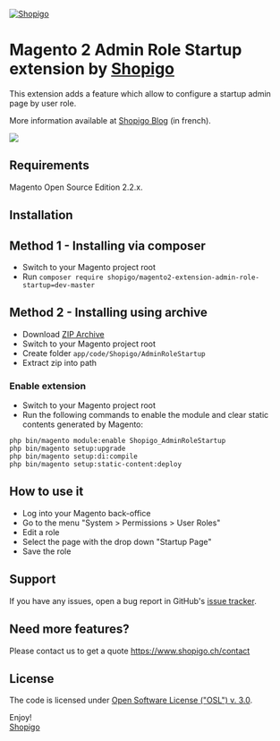 [![Shopigo](https://www.shopigo.ch/wp-content/uploads/2018/08/github-shopigo-logo.png)](https://www.shopigo.ch)

# Magento 2 Admin Role Startup extension by [Shopigo](https://www.shopigo.ch)

This extension adds a feature which allow to configure a startup admin page by user role.

More information available at [Shopigo Blog](https://www.shopigo.ch/blog/extension-magento-2-page-demarrage-backoffice-par-role-utilisateur) (in french).

![](https://www.shopigo.ch/wp-content/uploads/2018/08/github-extension-admin-role-startup-user-role.jpg)

## Requirements

Magento Open Source Edition 2.2.x.

## Installation

## Method 1 - Installing via composer

- Switch to your Magento project root
- Run `composer require shopigo/magento2-extension-admin-role-startup=dev-master`

## Method 2 - Installing using archive

- Download [ZIP Archive](https://github.com/shopigo/magento2-extension-admin-role-startup/archive/master.zip)
- Switch to your Magento project root
- Create folder `app/code/Shopigo/AdminRoleStartup`
- Extract zip into path

### Enable extension

- Switch to your Magento project root
- Run the following commands to enable the module and clear static contents generated by Magento:
```
php bin/magento module:enable Shopigo_AdminRoleStartup
php bin/magento setup:upgrade
php bin/magento setup:di:compile
php bin/magento setup:static-content:deploy
```

## How to use it

- Log into your Magento back-office
- Go to the menu "System > Permissions > User Roles"
- Edit a role
- Select the page with the drop down "Startup Page"
- Save the role

## Support

If you have any issues, open a bug report in GitHub's [issue tracker](https://github.com/shopigo/magento2-extension-admin-role-startup/issues).

## Need more features?

Please contact us to get a quote https://www.shopigo.ch/contact

## License

The code is licensed under [Open Software License ("OSL") v. 3.0](http://opensource.org/licenses/osl-3.0.php).

Enjoy!<br/>
[Shopigo](https://www.shopigo.ch)